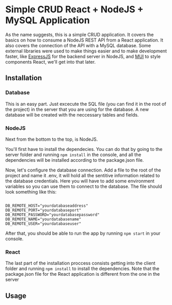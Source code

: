 <h1>Simple CRUD React + NodeJS + MySQL Application</h1>
<p>As the name suggests, this is a simple CRUD application. It covers the basics on how to consume a NodeJS REST API from a React application. It also covers the connection of the API with a MySQL database. Some external libraries were used to make things easier and to make development faster, like <a href="https://expressjs.com/">ExpressJS<a> for the backend server in NodeJS, and <a href="https://mui.com/">MUI<a> to style components React, we'll get into that later.<p>

<h2>Installation</h2>
<h3>Database</h3>
<p>This is an easy part. Just excecute the SQL file (you can find it in the root of the project) in the server that you are using for the database. A new database will be created with the neccessary tables and fields.</p>

<h3>NodeJS</h3>
<p>Next from the bottom to the top, is NodeJS.</p>
<p>You'll first have to install the dependecies. You can do that by going to the server folder and running <code>npm install</code> in the console, and all the dependencies will be installed according to the package.json file.</p>
<p>Now, let's configure the database connection. Add a file to the root of the project and name it .env, it will hold all the sentitive information related to the database credentials. Here you will have to add some environment variables so you can use them to connect to the database. The file should look something like this:</p>
<code>
DB_REMOTE_HOST="yourdatabaseaddress"  
DB_REMOTE_PORT="yourdatabaseport"  
DB_REMOTE_PASSWORD="yourdatabasepassword"  
DB_REMOTE_NAME="yourdatabasename"  
DB_REMOTE_USER="yourdatabaseuser"
</code>
<p>After that, you should be able to run the app by running <code>npm start</code> in your console.</p>

<h3>React</h3>
<p>The last part of the installation proccess consists getting into the client folder and running <code>npm install</code> to install the dependencies. Note that the package.json file for the React application is different from the one in the server</p>

<h2>Usage</h2>

 
